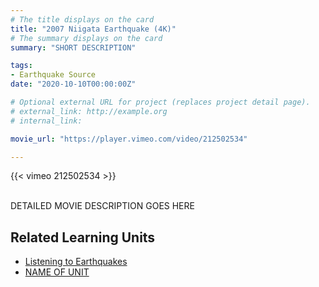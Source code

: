 ```yaml
---
# The title displays on the card
title: "2007 Niigata Earthquake (4K)"
# The summary displays on the card
summary: "SHORT DESCRIPTION"

tags:
- Earthquake Source
date: "2020-10-10T00:00:00Z"

# Optional external URL for project (replaces project detail page).
# external_link: http://example.org
# internal_link:

movie_url: "https://player.vimeo.com/video/212502534"

---
```


{{< vimeo 212502534 >}}

\
DETAILED MOVIE DESCRIPTION GOES HERE

## Related Learning Units
* [Listening to Earthquakes](../../learningunits/1_primer/)
* [NAME OF UNIT](relative/path/to/unit)
